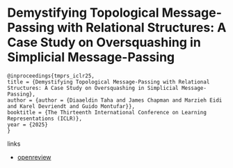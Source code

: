 # Demystifying Topological Message-Passing with Relational Structures: A Case Study on Oversquashing in Simplicial Message-Passing

```
@inproceedings{tmprs_iclr25,
title = {Demystifying Topological Message-Passing with Relational Structures: A Case Study on Oversquashing in Simplicial Message-Passing},
author = {author = {Diaaeldin Taha and James Chapman and Marzieh Eidi and Karel Devriendt and Guido Montufar}},
booktitle = {The Thirteenth International Conference on Learning Representations (ICLR)},
year = {2025}
}
```

links
- [openreview](https://openreview.net/forum?id=QC2qE1tcmd)
